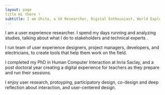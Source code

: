 ```yaml
---
layout: page
title Hi there !
subtitle: I am Ghita, a UX Researcher, Digital Enthousiast, World Explorer 
---
```




I am a user experience researcher. I spend my days running and analyzing studies, talking about what I do to stakeholders and technical experts . 

I run team of user experience designers, project managers, developers, and electricians, to create tools that help them work on the field. 

I  completed my PhD in Human Computer Interaction at Inria Saclay, and a post doctoral year creating a digital experience for teachers as they prepare and run their sessions. 

I enjoy user research, protoyping, participatory design, co-design and deep reflection about interaction, and user-centered design. 

